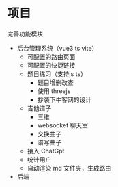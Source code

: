 # 项目

完善功能模块

- 后台管理系统（vue3 ts vite）
  - 可配置的路由页面
  - 可配置的快捷链接
  - 题目练习（支持js ts）
    - 题目增删改查
    - 使用 threejs
    - 抄袭下牛客网的设计
  - 吉他谱子
    - 三维
    - websocket 聊天室
    - 交换曲子
    - 谱写曲子
  - 接入 ChatGpt
  - 统计用户
  - 自动渲染 md 文件夹，生成路由
- 后端
